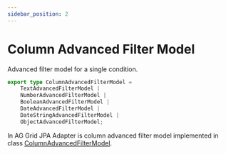 ```yaml
---
sidebar_position: 2
---
```


# Column Advanced Filter Model
Advanced filter model for a single condition.

```typescript title="Column Advanced Filter Model structure"
export type ColumnAdvancedFilterModel = 
    TextAdvancedFilterModel | 
    NumberAdvancedFilterModel | 
    BooleanAdvancedFilterModel | 
    DateAdvancedFilterModel | 
    DateStringAdvancedFilterModel | 
    ObjectAdvancedFilterModel;
```

In AG Grid JPA Adapter is column advanced filter model implemented in class [ColumnAdvancedFilterModel](https://github.com/smolcan/ag-grid-jpa-adapter/blob/main/src/main/java/com/aggrid/jpa/adapter/filter/advanced/ColumnAdvancedFilterModel.java).
